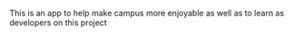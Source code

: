 This is an app to help make campus more enjoyable as well as to learn as developers on this project
